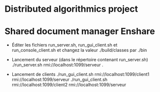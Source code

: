 # Distributed algorithmics project
# Shared document manager Enshare

- Éditer les fichiers run_server.sh, run_gui_client.sh et run_console_client.sh et changez la valeur ./build/classes par ./bin

- Lancement du serveur (dans le répertoire contenant run_server.sh)
  ./run_server.sh rmi://localhost:1099/serveur .

- Lancement de clients
  ./run_gui_client.sh rmi://localhost:1099/client1 rmi://localhost:1099/serveur
  ./run_gui_client.sh rmi://localhost:1099/client2 rmi://localhost:1099/serveur
